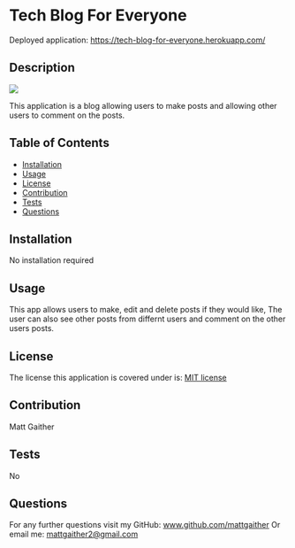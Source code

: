 # Tech Blog For Everyone

Deployed application: https://tech-blog-for-everyone.herokuapp.com/

  ## Description
  <img src = 'https://img.shields.io/badge/MIT-%20License-inactive'>

   This application is a blog allowing users to make posts and allowing other users to comment on the posts.

  ## Table of Contents

  - [Installation](#installation)
  - [Usage](#usage)
  - [License](#license)
  - [Contribution](#contribution)
  - [Tests](#tests)
  - [Questions](#questions)

  ## Installation
  No installation required

  ## Usage
  This app allows users to make, edit and delete posts if they would like, The user can also see other posts from differnt users and comment on the other users posts.

  ## License
  The license this application is covered under is: [MIT license](https://opensource.org/licenses/MIT)
  

  ## Contribution
  Matt Gaither

  ## Tests
  No

  ## Questions
  For any further questions visit my GitHub:  <a href='github.com/mattgaither'>www.github.com/mattgaither</a>
  Or email me: mattgaither2@gmail.com
  
